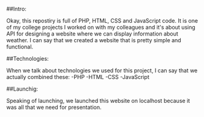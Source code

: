 
##Intro:

Okay, this repostiry is full of PHP, HTML, CSS and JavaScript code.
It is one of my college projects I worked on with my colleagues and it's about using API for designing
a website where we can display information about weather.
I can say that we created a website that is pretty simple and functional.

##Technologies:

When we talk about technologies we used for this project, I can say that we actually combined these:
-PHP
-HTML
-CSS
-JavaScript
 
 ##Launchig:
 
 Speaking of launching, we launched this website on localhost because it was all that we need for presentation.
